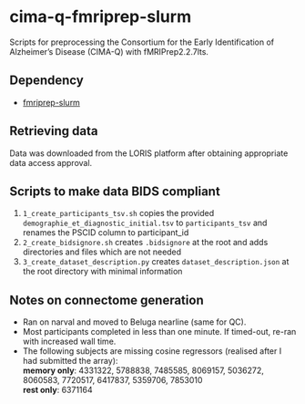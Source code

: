 # cima-q-fmriprep-slurm
Scripts for preprocessing the Consortium for the Early Identification of Alzheimer’s Disease (CIMA-Q) with fMRIPrep2.2.7lts.
## Dependency
- [fmriprep-slurm](https://simexp-documentation.readthedocs.io/en/latest/giga_preprocessing/preprocessing.html)
## Retrieving data
Data was downloaded from the LORIS platform after obtaining appropriate data access approval.

## Scripts to make data BIDS compliant
1. `1_create_participants_tsv.sh` copies the provided `demographie_et_diagnostic_initial.tsv` to `participants_tsv` and renames the PSCID column to participant_id
2. `2_create_bidsignore.sh` creates `.bidsignore` at the root and adds directories and files which are not needed
3. `3_create_dataset_description.py` creates `dataset_description.json` at the root directory with minimal information

## Notes on connectome generation
- Ran on narval and moved to Beluga nearline (same for QC).
- Most participants completed in less than one minute. If timed-out, re-ran with increased wall time.
- The following subjects are missing cosine regressors (realised after I had submitted the array): \
**memory only**: 4331322, 5788838, 7485585, 8069157, 5036272, 8060583, 7720517, 6417837, 5359706, 7853010 \
**rest only**: 6371164



